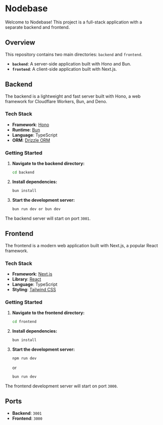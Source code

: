# Nodebase

Welcome to Nodebase! This project is a full-stack application with a separate backend and frontend.

## Overview

This repository contains two main directories: `backend` and `frontend`.

- **`backend`**: A server-side application built with Hono and Bun.
- **`frontend`**: A client-side application built with Next.js.

## Backend

The backend is a lightweight and fast server built with Hono, a web framework for Cloudflare Workers, Bun, and Deno.

### Tech Stack

- **Framework**: [Hono](https://hono.dev/)
- **Runtime**: [Bun](https://bun.sh/)
- **Language**: TypeScript
- **ORM**: [Drizzle ORM](https://orm.drizzle.team/)

### Getting Started

1.  **Navigate to the backend directory:**
    ```bash
    cd backend
    ```
2.  **Install dependencies:**
    ```bash
    bun install
    ```
3.  **Start the development server:**
    ```bash
    bun run dev or bun dev
    ```

The backend server will start on port `3001`.

## Frontend

The frontend is a modern web application built with Next.js, a popular React framework.

### Tech Stack

- **Framework**: [Next.js](https://nextjs.org/)
- **Library**: [React](https://react.dev/)
- **Language**: TypeScript
- **Styling**: [Tailwind CSS](https://tailwindcss.com/)

### Getting Started

1.  **Navigate to the frontend directory:**
    ```bash
    cd frontend
    ```
2.  **Install dependencies:**
    ```bash
    bun install
    ```
3.  **Start the development server:**
    ```bash
    npm run dev
    ```
    or
    ```bash
    bun run dev
    ```

The frontend development server will start on port `3000`.

## Ports

-   **Backend**: `3001`
-   **Frontend**: `3000`